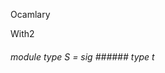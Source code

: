 Ocamlary

With2



######  module        type          S         =    sig      ######  type       t             



       



